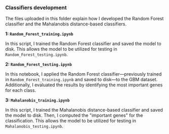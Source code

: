 ### Classifiers development

The files uploaded in this folder explain how I developed the Random Forest classifier and the Mahalanobis distance-based classifiers.

**1: `Random_Forest_training.ipynb`**

In this script, I trained the Random Forest classifier and saved the model to disk. This allows the model to be utilized for testing in `Random_Forest_testing.ipynb`.

**2: `Random_Forest_testing.ipynb`**

In this notebook, I applied the Random Forest classifier—previously trained in `Random_Forest_training.ipynb` and saved to disk—to the GBM dataset. Additionally, I evaluated the results by identifying the most important genes for each class.

**3: `Mahalanobis_training.ipynb`**

In this script, I trained the Mahalanobis distance-based classifier and saved the model to disk. Then, I computed the "important genes" for the classification. This allows the model to be utilized for testing in `Mahalanobis_testing.ipynb`.


